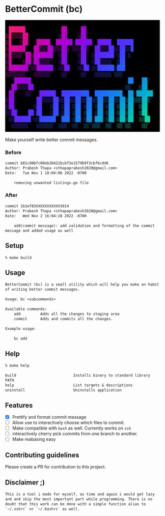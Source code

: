 # BetterCommit (bc)

![better-commit](assets/banner.png)

Make yourself write better commit messages.

### Before 
```
commit b81c906fc00eb28421bcbf3e1579b9f3cbf6cdd6
Author: Prabesh Thapa <sthapaprabesh2020@gmail.com>
Date:   Tue Nov 1 18:04:06 2022 -0700

    removing unwanted listings.go file
```

### After

```
commit 1b1ef83XXXXXXXXXXX3614
Author: Prabesh Thapa <sthapaprabesh2020@gmail.com>
Date:   Wed Nov 2 16:04:28 2022 -0700

    add(commit message): add validation and formatting of the commit message and added usage as well

```

## Setup
```
% make build
```
## Usage

```
BetterCommit (bc) is a small utility which will help you make an habit of writing better commit messages.

Usage: bc <subcommands>

Available commands:
    add         Adds all the changes to staging area
    commit      Adds and commits all the changes.

Example usage:

    bc add

```


## Help
```
% make help

build                          Installs binary to standard library PATH
help                           List targets & descriptions
uninstall                      Uninstalls application
```


## Features

- [X] Prettify and format commit message
- [ ] Allow use to interactively choose which files to commit.
- [ ] Make compatible with `bash` as well. Currently works on `zsh` 
- [ ] interactively cherry pick commits from one branch to another.
- [ ] Make reabasing easy

## Contributing guidelines

Please create a PR for contribution to this project.

## Disclaimer ;)

```
This is a tool i made for myself, as time and again i would get lazy and and skip the most important part while programming. There is no doubt that this work can be done with a simple function alias to `~/.zshrc` or `~/.bashrc` as well.
```